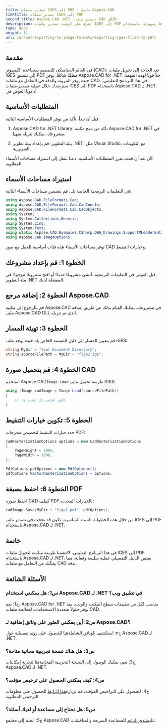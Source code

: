 ```yaml
---
title: تصدير ملفات IGES إلى PDF - دليل Aspose.CAD
linktitle: تصدير ملفات IGES إلى PDF
second_title: Aspose.CAD .NET - تنسيق ملف CAD وBIM
description: تعرف على كيفية تصدير ملفات IGES إلى PDF بسهولة باستخدام Aspose.CAD لـ .NET. اتبع دليلنا خطوة بخطوة للتعامل الدقيق مع ملفات CAD.
type: docs
weight: 11
url: /ar/net/exporting-to-image-formats/exporting-iges-files-to-pdf/
---
```

## مقدمة

في العالم الديناميكي للتصميم بمساعدة الكمبيوتر (CAD)، تعد الحاجة إلى تحويل ملفات IGES إلى تنسيق PDF مطلبًا شائعًا. يوفر Aspose.CAD for .NET حلاً قويًا لهذه المهمة، حيث يوفر المرونة والدقة في التعامل مع ملفات CAD. في هذا البرنامج التعليمي، سنرشدك خلال عملية تصدير ملفات IGES إلى PDF باستخدام Aspose.CAD لـ .NET. دعونا الغوص في!

## المتطلبات الأساسية

قبل أن نبدأ، تأكد من توفر المتطلبات الأساسية التالية:

1.  Aspose.CAD for .NET Library: تأكد من دمج مكتبة Aspose.CAD for .NET في مشروعك. يمكنك تنزيله من[هنا](https://releases.aspose.com/cad/net/).

2. بيئة التطوير: قم بإعداد بيئة تطوير .NET، مثل Visual Studio، مع التكوينات الضرورية.

الآن بعد أن قمت بفرز المتطلبات الأساسية، دعنا ننتقل إلى استيراد مساحات الأسماء المطلوبة.

## استيراد مساحات الأسماء

في التعليمات البرمجية الخاصة بك، قم بتضمين مساحات الأسماء التالية:

```csharp
using Aspose.CAD.FileFormats.Cad;
using Aspose.CAD.FileFormats.Cad.CadConsts;
using Aspose.CAD.FileFormats.Cad.CadObjects;
using System;
using System.Collections.Generic;
using System.Linq;
using System.Text;
using static Aspose.CAD.Examples.CSharp.DWG_Drawings.SupportMLeaderEntityForDWGFormat;
using Aspose.CAD.ImageOptions;
```

توفر مساحات الأسماء هذه فئات أساسية للعمل مع صور CAD وخيارات التنقيط.

## الخطوة 1: قم بإعداد مشروعك

قبل الغوص في التعليمات البرمجية، أنشئ مشروعًا جديدًا أو افتح مشروعًا موجودًا في بيئة التطوير .NET المفضلة لديك.

## الخطوة 2: إضافة مرجع Aspose.CAD

قم بالرجوع إلى مكتبة Aspose.CAD في مشروعك. يمكنك القيام بذلك عن طريق إضافة ملف Aspose.CAD DLL الذي تم تنزيله.

## الخطوة 3: تهيئة المسار

قم بتعيين المسار إلى دليل المستند الخاص بك حيث يوجد ملف IGES:

```csharp
string MyDir = "Your Document Directory";
string sourceFilePath = MyDir + "figa2.igs";
```

## الخطوة 4: قم بتحميل صورة CAD

 استخدم Aspose.CAD`Image.Load` طريقة تحميل ملف IGES:

```csharp
using (Image cadImage = Image.Load(sourceFilePath))
{
    // الكود الخاص بك يذهب هنا
}
```

## الخطوة 5: تكوين خيارات التنقيط

حدد خيارات التنقيط لتخصيص مخرجات PDF:

```csharp
CadRasterizationOptions options = new CadRasterizationOptions
{
    PageHeight = 1000,
    PageWidth = 1000,
};

PdfOptions pdfOptions = new PdfOptions();
pdfOptions.VectorRasterizationOptions = options;
```

## الخطوة 6: احفظ بصيغة PDF

احفظ صورة CAD كملف PDF بالخيارات المحددة:

```csharp
cadImage.Save(MyDir + "figa2.pdf", pdfOptions);
```

من خلال هذه الخطوات الست المباشرة، تكون قد نجحت في تصدير ملف IGES إلى PDF باستخدام Aspose.CAD لـ .NET.

## خاتمة

في هذا البرنامج التعليمي، اكتشفنا طريقة سلسة لتحويل ملفات IGES إلى PDF باستخدام Aspose.CAD لـ .NET. يضمن الدليل التفصيلي عملية سلسة وفعالة، مما يمكّنك من التعامل مع ملفات CAD بدقة.


## الأسئلة الشائعة

### س1: هل يمكنني استخدام Aspose.CAD لـ .NET في تطبيق ويب؟

ج1: نعم، Aspose.CAD for .NET مناسب لكل من تطبيقات سطح المكتب والويب، مما يوفر حلولاً متعددة الاستخدامات لمعالجة ملفات CAD.

### س2: أين يمكنني العثور على وثائق إضافية لـ Aspose.CAD؟

 ج٢: استكشف الوثائق الشاملة[هنا](https://reference.aspose.com/cad/net/) للحصول على رؤى تفصيلية حول Aspose.CAD لـ .NET.

### س3: هل هناك نسخة تجريبية مجانية متاحة؟

 ج3: نعم، يمكنك الوصول إلى النسخة التجريبية المجانية[هنا](https://releases.aspose.com/) لتجربة إمكانيات Aspose.CAD لـ .NET.

### س4: كيف يمكنني الحصول على ترخيص مؤقت؟

 ج4: للحصول على التراخيص المؤقتة، قم بزيارة[هذا الرابط](https://purchase.aspose.com/temporary-license/) للحصول على معلومات الترخيص المطلوبة.

### س5: هل تحتاج إلى مساعدة أو لديك أسئلة؟

 ج5: انضم إلى مجتمع Aspose.CAD على[منتدى الدعم](https://forum.aspose.com/c/cad/19) للمساعدة السريعة والمناقشات.